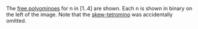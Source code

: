 The [free polyominoes](https://en.wikipedia.org/wiki/Polyomino) for n in [1..4]
are shown. Each n is shown in binary on the left of the image.  Note that the
[skew-tetromino](https://en.wikipedia.org/wiki/Tetromino#The_tetrominoes) was
accidentally omitted.